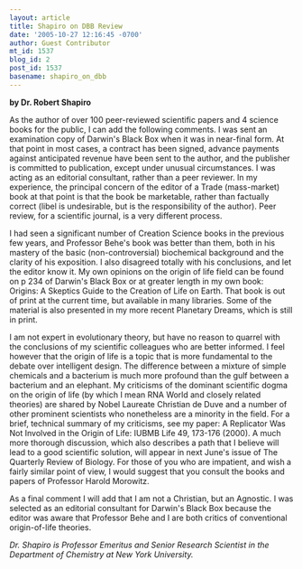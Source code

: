 ```yaml
---
layout: article
title: Shapiro on DBB Review
date: '2005-10-27 12:16:45 -0700'
author: Guest Contributor
mt_id: 1537
blog_id: 2
post_id: 1537
basename: shapiro_on_dbb
---
```

**by Dr. Robert Shapiro**

As the author of over 100 peer-reviewed scientific papers and 4 science books for the public, I can add the following comments. I was sent an examination copy of Darwin's Black Box when it was in near-final form. At that point in most cases, a contract has been signed, advance payments against anticipated revenue have been sent to the author, and the publisher is committed to publication, except under unusual circumstances. I was acting as an editorial consultant, rather than a peer reviewer. In my experience, the principal concern of the editor of a Trade (mass-market) book at that point is that the book be marketable, rather than factually correct (libel is undesirable, but is the responsibility of the author). Peer review, for a scientific journal, is a very different process. 

I had seen a significant number of Creation Science books in the previous few years, and Professor Behe's book was better than them, both in his mastery of the basic (non-controversial) biochemical background and the clarity of his exposition.  I also disagreed totally with his conclusions, and let the editor know it. My own opinions on the origin of life field can be found on p 234 of Darwin's Black Box or at greater length in my own book:  Origins: A Skeptics Guide to the Creation of Life on Earth. That book is out of print at the current time, but available in many libraries. Some of the material is also presented in my more recent Planetary Dreams, which is still in print. 

I am not expert in evolutionary theory, but have no reason to quarrel with the conclusions of my scientific colleagues who are better informed. I feel however that the origin of life is a topic that is more fundamental to the debate over intelligent design. The difference between a mixture of simple chemicals and a bacterium is much more profound than the gulf between a bacterium and an elephant. My criticisms of the dominant scientific dogma on the origin of life (by which I mean RNA World and closely related theories) are shared by Nobel Laureate Christian de Duve and a number of other prominent scientists who nonetheless are a minority in the field. For a brief, technical summary of my criticisms, see my paper: A Replicator Was Not Involved in the Origin of Life: IUBMB Life 49, 173-176 (2000). A much more thorough discussion, which also describes a path that I believe will lead to a good scientific solution, will appear in next June's issue of  The Quarterly Review of Biology. For those of you who are impatient, and wish a fairly similar point of view, I would suggest that you consult the books and papers of Professor Harold Morowitz.

As a final comment I will add that I am not a Christian, but an Agnostic. I was selected as an editorial consultant for Darwin's Black Box because the editor was aware that Professor Behe and I are both critics of conventional origin-of-life theories.

_Dr. Shapiro is Professor Emeritus and Senior Research Scientist in the Department of Chemistry at New York University._
